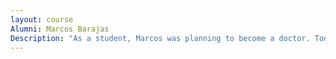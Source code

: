 ```yaml
---
layout: course
Alumni: Marcos Barajas
Description: "As a student, Marcos was planning to become a doctor. Today, instead, he is executive director of the Hippocrates Medical Clinic in Kankakee, which is volunteer-driven. The clinic offers family care, physical and mental therapy, OB/GYN services, and minor procedures."
---
```

